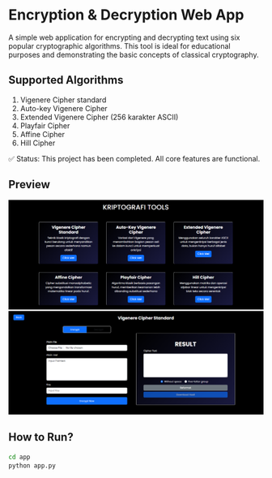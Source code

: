 # Encryption & Decryption Web App

A simple web application for encrypting and decrypting text using six popular cryptographic algorithms. This tool is ideal for educational purposes and demonstrating the basic concepts of classical cryptography.

## Supported Algorithms

1. Vigenere Cipher standard
2. Auto-key Vigenere Cipher 
3. Extended Vigenere Cipher (256 karakter ASCII) 
4. Playfair Cipher  
5. Affine Cipher  
6. Hill Cipher

✅ Status: This project has been completed. All core features are functional.

## Preview
![App Screenshot](app/static/images/Dashboard.png)
![App Screenshot](app/static/images/FormPage.png)

## How to Run?

```bash
cd app
python app.py

